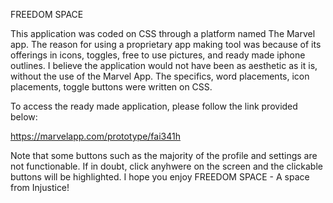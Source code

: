 FREEDOM SPACE 

This application was coded on CSS through a platform named The Marvel app. The reason for using a proprietary app making tool was because of its offerings in icons, toggles, free to use pictures, and ready made iphone outlines. I believe the application would not have been as aesthetic as it is, without the use of the Marvel App. The specifics, word placements, icon placements, toggle buttons were written on CSS. 

To access the ready made application, please follow the link provided below:

https://marvelapp.com/prototype/fai341h

Note that some buttons such as the majority of the profile and settings are not functionable. If in doubt, click anyhwere on the screen and the clickable buttons will be highlighted. I hope you enjoy FREEDOM SPACE - A space from Injustice! 
